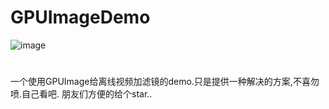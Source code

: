 # GPUImageDemo

![image](https://github.com/qq565999484/GPUImageDemo/blob/master/video.gif)

#
一个使用GPUImage给离线视频加滤镜的demo.只是提供一种解决的方案,不喜勿喷.自己看吧.
朋友们方便的给个star..

